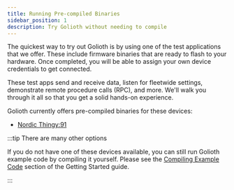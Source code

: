 ```yaml
---
title: Running Pre-compiled Binaries
sidebar_position: 1
description: Try Golioth without needing to compile
---
```


The quickest way to try out Golioth is by using one of the test applications
that we offer. These include firmware binaries that are ready to flash to your
hardware. Once completed, you will be able to assign your own device credentials
to get connected.

These test apps send and receive data, listen for fleetwide settings,
demonstrate remote procedure calls (RPC), and more. We'll walk you through it
all so that you get a solid hands-on experience.

Golioth currently offers pre-compiled binaries for these devices:

* [Nordic
  Thingy:91](/getting-started/device-examples/precompiled-binaries/thingy91)

:::tip There are many other options

If you do not have one of these devices available, you can still run Golioth
example code by compiling it yourself. Please see the [Compiling Example
Code](/getting-started/device-examples/compile-example-code) section of the
Getting Started guide.

:::
